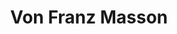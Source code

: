 ---
title: "Von Franz Masson"
description: "Eine besondere Geschichte"
theme_version: '2.8.2'
cascade:
  featured_image: '/B-01-Deckblatt.jpg'
---